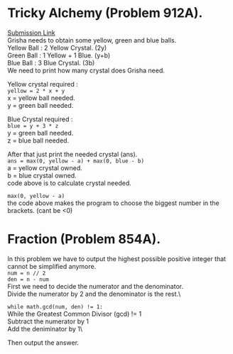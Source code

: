 # Tricky Alchemy (Problem 912A).
[Submission Link](https://codeforces.com/contest/912/submission/42308697)\
Grisha needs to obtain some yellow, green and blue balls.\
Yellow Ball : 2 Yellow Crystal. (2y)\
Green Ball  : 1 Yellow + 1 Blue. (y+b)\
Blue Ball   : 3 Blue Crystal. (3b)\
We need to print how many crystal does Grisha need.

Yellow crystal required : \
```yellow = 2 * x + y```\
x = yellow ball needed.\
y = green ball needed.

Blue Crystal required  :\
```blue = y + 3 * z```\
y = green ball needed.\
z = blue ball needed.

After that just print the needed crystal (ans).\
```ans = max(0, yellow - a) + max(0, blue - b)```\
a = yellow crystal owned.\
b = blue crystal owned.\
code above is to calculate crystal needed.

```max(0, yellow - a)```\
the code above makes the program to choose the biggest number in the brackets. (cant be <0)



# Fraction (Problem 854A).
In this problem we have to output the highest possible positive integer that cannot be simplified anymore.\
```num = n // 2```\
```den = n - num```\
First we need to decide the numerator and the denominator.\
Divide the numerator by 2 and the denominator is the rest.\

```while math.gcd(num, den) != 1:```\
While the Greatest Common Divisor (gcd) != 1\
Subtract the numerator by 1\
Add the deniminator by 1\

Then output the answer.























